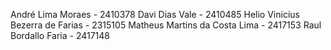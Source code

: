 André Lima Moraes - 2410378
Davi Dias Vale - 2410485
Helio Vinicius Bezerra de Farias - 2315105
Matheus Martins da Costa Lima - 2417153
Raul Bordallo Faria - 2417148 
